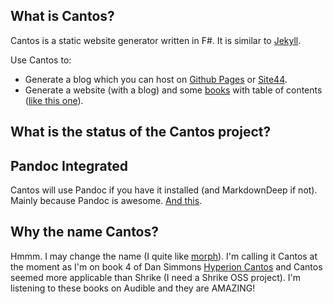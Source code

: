 ## What is Cantos?

Cantos is a static website generator written in F#.  It is similar to [Jekyll](https://github.com/mojombo/jekyll).

Use Cantos to:

* Generate a blog which you can host on [Github Pages](http://pages.github.com/) or [Site44](http://www.site44.com/).
* Generate a website (with a blog) and some [books](https://github.com/bentayloruk/cantos/wiki/Books) with table of contents ([like this one](http://www.enticify.com/docs/commerce-server/developer/introduction/overview.html)).

## What is the status of the Cantos project?


## Pandoc Integrated

Cantos will use Pandoc if you have it installed (and MarkdownDeep if not).  Mainly because Pandoc is awesome.  [And this](http://stackoverflow.com/questions/13883627/is-it-possible-to-make-markdowndeep-or-markdownsharp-handle-mixed-html-markdown).

## Why the name Cantos?

Hmmm.  I may change the name (I quite like [morph](http://en.wikipedia.org/wiki/Morph_(character))).  I'm calling it Cantos at the moment as I'm on book 4 of Dan Simmons [Hyperion Cantos](http://en.wikipedia.org/wiki/Hyperion_Cantos) and Cantos seemed more applicable than Shrike (I need a Shrike OSS project).  I'm listening to these books on Audible and they are AMAZING!



